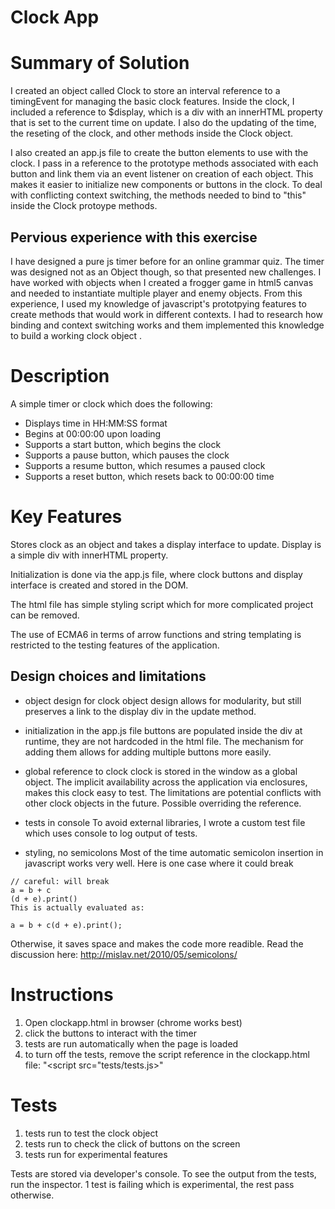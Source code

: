 # Clock App


# Summary of Solution

I created an object called Clock to store an interval reference to a timingEvent for managing the basic clock features. Inside the clock, I included a reference to $display, which is a div with an innerHTML property that is set to the current time on update. I also do the updating of the time, the reseting of the clock, and other methods inside the Clock object.

I also created an app.js file to create the button elements to use with the clock. I pass in a reference to the prototype methods associated with each button and link them via an event listener on creation of each object. This makes it easier to initialize new components or buttons in the clock. To deal with conflicting context switching, the methods needed to bind to "this" inside the Clock protoype methods. 

## Pervious experience with this exercise
I have designed a pure js timer before for an online grammar quiz. The timer was designed not as an Object though, so that presented new challenges. I have worked with objects when I created a frogger game in html5 canvas and needed to instantiate multiple player and enemy objects. From this experience, I used my knowledge of javascript's prototpying features to create methods that would work in different contexts. I had to research how binding and context switching works and them implemented this knowledge to build a working clock object .

# Description

A simple timer or clock which does the following:

* Displays time in HH:MM:SS format
* Begins at 00:00:00 upon loading
* Supports a start button, which begins the clock
* Supports a pause button, which pauses the clock
* Supports a resume button, which resumes a paused clock
* Supports a reset button, which resets back to 00:00:00 time


# Key Features

Stores clock as an object and takes a display interface to update.
Display is a simple div with innerHTML property.

Initialization is done via the app.js file, where clock buttons and display interface is created and stored in the DOM.

The html file has simple styling script which for more complicated project can be removed.

The use of ECMA6 in terms of arrow functions and string templating is restricted to the testing features of the application.

## Design choices and limitations
* object design for clock
object design allows for modularity, but still preserves a link to the display div in the update method.

* initialization in the app.js file
buttons are populated inside the div at runtime, they are not hardcoded in the html file. The mechanism for adding them allows for adding multiple buttons more easily.

* global reference to clock
clock is stored in the window as a global object. The implicit availability across the application via enclosures, makes this clock easy to test. The limitations are potential conflicts with other clock objects in the future. Possible overriding the reference.

* tests in console
To avoid external libraries, I wrote a custom test file which uses console to log output of tests.

* styling, no semicolons
Most of the time automatic semicolon insertion in javascript works very well. Here is one case where it could break

```
// careful: will break
a = b + c
(d + e).print()
This is actually evaluated as:

a = b + c(d + e).print();
```

Otherwise, it saves space and makes the code more readible.
Read the discussion here: http://mislav.net/2010/05/semicolons/


# Instructions

1. Open clockapp.html in browser (chrome works best)
2. click the buttons to interact with the timer
3. tests are run automatically when the page is loaded
4. to turn off the tests, remove the script reference in the clockapp.html file: "<script src="tests/tests.js></script>"


# Tests

1. tests run to test the clock object
2. tests run to check the click of buttons on the screen
3. tests run for experimental features

Tests are stored via developer's console. To see the output from the tests, run the inspector.
1 test is failing which is experimental, the rest pass otherwise.


